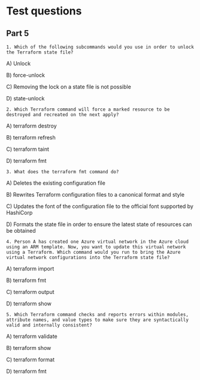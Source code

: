 # Test questions

## Part 5

```
1. Which of the following subcommands would you use in order to unlock the Terraform state file?
```
A) Unlock

B) force-unlock

C) Removing the lock on a state file is not possible

D) state-unlock

```
2. Which Terraform command will force a marked resource to be destroyed and recreated on the next apply?
```
A) terraform destroy

B) terraform refresh

C) terraform taint

D) terraform fmt

```
3. What does the terraform fmt command do?
```
A) Deletes the existing configuration file

B) Rewrites Terraform configuration files to a canonical format and style

C) Updates the font of the configuration file to the official font supported by HashiCorp

D) Formats the state file in order to ensure the latest state of resources can be obtained

```
4. Person A has created one Azure virtual network in the Azure cloud using an ARM template. Now, you want to update this virtual network using a Terraform. Which command would you run to bring the Azure virtual network configurations into the Terraform state file?
```
A) terraform import

B) terraform fmt

C) terraform output

D) terraform show

```
5. Which Terraform command checks and reports errors within modules, attribute names, and value types to make sure they are syntactically valid and internally consistent?
```
A) terraform validate

B) terraform show

C) terraform format

D) terraform fmt